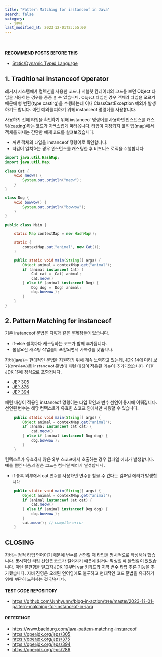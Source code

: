 ```yaml
---
title: "Pattern Matching for instanceof in Java"
search: false
category:
  - java
last_modified_at: 2023-12-01T23:55:00
---
```


<br/>

#### RECOMMEND POSTS BEFORE THIS

- [Static/Dynamic Typed Language][type-of-language-link]

## 1. Traditional instanceof Operator

레거시 시스템에서 컬렉션을 사용한 코드나 서블릿 컨테이너의 코드를 보면 Object 타입을 사용하는 경우를 종종 볼 수 있습니다. Object 타입인 경우 객체의 타입을 모르기 때문에 형 변환(type casting)을 수행하는데 이때 ClassCastException 예외가 발생하기도 합니다. 이런 예외를 피하기 위해 instanceof 명령어를 사용합니다. 

사용하기 전에 타입을 확인하기 위해 instanceof 명령어를 사용하면 인스턴스를 캐스팅(casting)하는 코드가 자연스럽게 따라옵니다. 타입이 지정되지 않은 맵(map)에서 객체를 꺼내는 간단한 예제 코드를 살펴보겠습니다.  

- 꺼낸 객체의 타입을 instanceof 명령어로 확인합니다. 
- 타입이 일치하는 경우 인스턴스를 캐스팅한 후 비즈니스 로직을 수행합니다. 

```java
import java.util.HashMap;
import java.util.Map;

class Cat {
    void meow() {
        System.out.println("meow");
    }
}

class Dog {
    void bowwow() {
        System.out.println("bowwow");
    }
}

public class Main {

    static Map contextMap = new HashMap();

    static {
        contextMap.put("animal", new Cat());
    }

    public static void main(String[] args) {
        Object animal = contextMap.get("animal");
        if (animal instanceof Cat) {
            Cat cat = (Cat) animal;
            cat.meow();
        } else if (animal instanceof Dog) {
            Dog dog = (Dog) animal;
            dog.bowwow();
        }
    }
}
```

## 2. Pattern Matching for instanceof

기존 instanceof 문법은 다음과 같은 문제점들이 있습니다. 

- if-else 블록마다 캐스팅하는 코드가 함께 추가됩니다.
- 불필요한 캐스팅 작업들이 포함되면서 가독성을 낮춥니다.

자바(java)는 현대적인 문법을 지원하기 위해 계속 노력하고 있는데, JDK 14에 미리 보기(preview)로 instanceof 문법에 패턴 매칭이 적용된 기능이 추가되었습니다. 이후 JDK 16에 정식으로 포함됩니다. 

- [JEP 305](https://openjdk.org/jeps/305)
- [JEP 375](https://openjdk.org/jeps/375)
- [JEP 394](https://openjdk.org/jeps/394)

패턴 매칭이 적용된 instanceof 명령어는 타입 확인과 변수 선언이 동시에 이뤄집니다. 선언된 변수는 해당 컨텍스트가 유효한 스코프 안에서만 사용할 수 있습니다. 

```java
    public static void main(String[] args) {
        Object animal = contextMap.get("animal");
        if (animal instanceof Cat cat) {
            cat.meow();
        } else if (animal instanceof Dog dog) {
            dog.bowwow();
        }
    }
```

컨텍스트가 유효하지 않은 외부 스코프에서 호출하는 경우 컴파일 에러가 발생합니다. 예를 들면 다음과 같은 코드는 컴파일 에러가 발생합니다. 

- if 블록 외부에서 cat 변수를 사용하면 변수를 찾을 수 없다는 컴파일 에러가 발생합니다.

```java
    public static void main(String[] args) {
        Object animal = contextMap.get("animal");
        if (animal instanceof Cat cat) {
            cat.meow();
        } else if (animal instanceof Dog dog) {
            dog.bowwow();
        }
        cat.meow(); // compile error
    }
```

## CLOSING

자바는 정적 타입 언어이기 때문에 변수를 선언할 때 타입을 명시적으로 작성해야 했습니다. 명시적인 타입 선언은 코드가 길어지기 때문에 읽거나 작성할 때 불편함이 있었습니다. 이런 불편함을 덜고자 JDK 10부터 var 키워드와 지역 변수 타입 추론 기능을 추가했습니다. 자바 진영은 오래된 언어임에도 불구하고 현대적인 코드 문법을 유지하기 위해 부단히 노력하는 것 같습니다.

#### TEST CODE REPOSITORY

- <https://github.com/Junhyunny/blog-in-action/tree/master/2023-12-01-pattern-matching-for-instanceof-in-java>

#### REFERENCE

- <https://www.baeldung.com/java-pattern-matching-instanceof>
- <https://openjdk.org/jeps/305>
- <https://openjdk.org/jeps/375>
- <https://openjdk.org/jeps/394>
- <https://openjdk.org/jeps/286>

[type-of-language-link]: https://junhyunny.github.io/information/type-of-language/